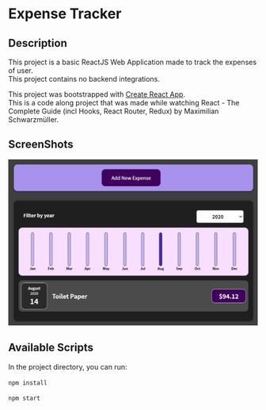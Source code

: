 # Expense Tracker

## Description

This project is a basic ReactJS Web Application made to track the expenses of user.\
This project contains no backend integrations.

This project was bootstrapped with [Create React App](https://github.com/facebook/create-react-app).\
This is a code along project that was made while watching React - The Complete Guide (incl Hooks, React Router, Redux) by Maximilian Schwarzmüller.

## ScreenShots

![ScreenShot](/src/img/Screenshot.png)

## Available Scripts

In the project directory, you can run:

`npm install`

`npm start`
